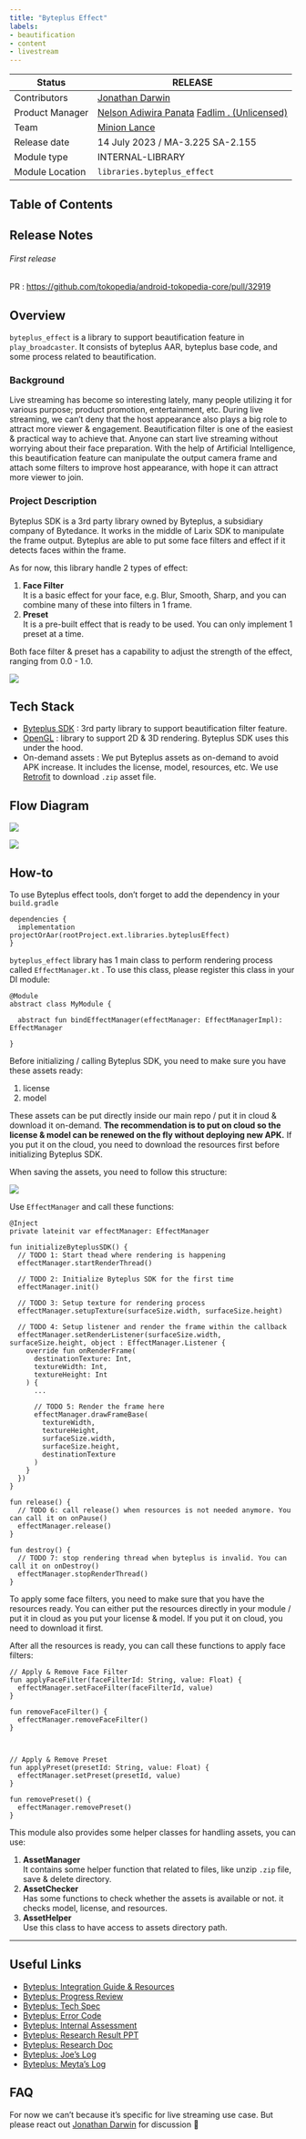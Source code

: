 ```yaml
---
title: "Byteplus Effect"
labels:
- beautification
- content
- livestream
---
```



| **Status** | <!--start status:GREEN-->RELEASE<!--end status--> |
| --- | --- |
| Contributors | [Jonathan Darwin](https://tokopedia.atlassian.net/wiki/people/60d02446a01e11006ae4c8f0?ref=confluence)  |
| Product Manager | [Nelson Adiwira Panata](https://tokopedia.atlassian.net/wiki/people/5d6382ea0a083a0db98ed2bb?ref=confluence) [Fadlim . (Unlicensed)](https://tokopedia.atlassian.net/wiki/people/61e501ac98cd6100703021eb?ref=confluence)  |
| Team | [Minion Lance](https://tokopedia.atlassian.net/people/team/e1092372-ff41-4537-a48d-4824b575b890) |
| Release date | 14 July 2023 / <!--start status:BLUE-->MA-3.225<!--end status--> <!--start status:GREEN-->SA-2.155<!--end status-->  |
| Module type | <!--start status:PURPLE-->INTERNAL-LIBRARY<!--end status--> |
| Module Location | `libraries.byteplus_effect`  |

## Table of Contents

<!--toc-->

## Release Notes

<!--start expand:14 Jul 2023 (MA-3.225/SA-2.155)-->
###### *First release*

PR : <https://github.com/tokopedia/android-tokopedia-core/pull/32919>
<!--end expand-->

## Overview

`byteplus_effect` is a library to support beautification feature in `play_broadcaster`. It consists of byteplus AAR, byteplus base code, and some process related to beautification.

### Background

Live streaming has become so interesting lately, many people utilizing it for various purpose; product promotion, entertainment, etc. During live streaming, we can’t deny that the host appearance also plays a big role to attract more viewer & engagement. Beautification filter is one of the easiest & practical way to achieve that. Anyone can start live streaming without worrying about their face preparation. With the help of Artificial Intelligence, this beautification feature can manipulate the output camera frame and attach some filters to improve host appearance, with hope it can attract more viewer to join.

### Project Description

Byteplus SDK is a 3rd party library owned by Byteplus, a subsidiary company of Bytedance. It works in the middle of Larix SDK to manipulate the frame output. Byteplus are able to put some face filters and effect if it detects faces within the frame.

As for now, this library handle 2 types of effect:

1. **Face Filter**  
It is a basic effect for your face, e.g. Blur, Smooth, Sharp, and you can combine many of these into filters in 1 frame.
2. **Preset**  
It is a pre-built effect that is ready to be used. You can only implement 1 preset at a time.

 

Both face filter & preset has a capability to adjust the strength of the effect, ranging from 0.0 - 1.0.

![](res/Screenshot_20230714-154425_testapp.jpg)

## Tech Stack

- [Byteplus SDK](https://bytedance.feishu.cn/docs/doccnVdKQbvwaPOxv86Z6dCKUph) : 3rd party library to support beautification filter feature.
- [OpenGL](https://developer.android.com/develop/ui/views/graphics/opengl/about-opengl) : library to support 2D & 3D rendering. Byteplus SDK uses this under the hood.
- On-demand assets : We put Byteplus assets as on-demand to avoid APK increase. It includes the license, model, resources, etc. We use [Retrofit](https://square.github.io/retrofit/) to download `.zip` asset file.

## Flow Diagram

![](res/image-20230714-052729.png)

![](res/proposed-solution-2-edited-20230207-133219.png)

## How-to

To use Byteplus effect tools, don’t forget to add the dependency in your `build.gradle`



```
dependencies {
  implementation projectOrAar(rootProject.ext.libraries.byteplusEffect)
}
```

  
`byteplus_effect` library has 1 main class to perform rendering process called `EffectManager.kt` . To use this class, please register this class in your DI module:



```
@Module
abstract class MyModule {

  abstract fun bindEffectManager(effectManager: EffectManagerImpl): EffectManager
  
}
```

Before initializing / calling Byteplus SDK, you need to make sure you have these assets ready:

1. license
2. model

These assets can be put directly inside our main repo / put it in cloud & download it on-demand. **The recommendation is to put on cloud so the license & model can be renewed on the fly without deploying new APK.** If you put it on the cloud, you need to download the resources first before initializing Byteplus SDK.

When saving the assets, you need to follow this structure:

![](res/a0d0e52e-f03c-4f89-91da-2ebb3e8b87b9.png)

Use `EffectManager` and call these functions:



```
@Inject
private lateinit var effectManager: EffectManager

fun initializeByteplusSDK() {
  // TODO 1: Start thead where rendering is happening
  effectManager.startRenderThread()
  
  // TODO 2: Initialize Byteplus SDK for the first time
  effectManager.init()
  
  // TODO 3: Setup texture for rendering process
  effectManager.setupTexture(surfaceSize.width, surfaceSize.height)
  
  // TODO 4: Setup listener and render the frame within the callback
  effectManager.setRenderListener(surfaceSize.width, surfaceSize.height, object : EffectManager.Listener {
    override fun onRenderFrame(
      destinationTexture: Int,
      textureWidth: Int,
      textureHeight: Int
    ) {
      ...
      
      // TODO 5: Render the frame here
      effectManager.drawFrameBase(
        textureWidth,
        textureHeight,
        surfaceSize.width,
        surfaceSize.height,
        destinationTexture
      )
    }
  })
}

fun release() {
  // TODO 6: call release() when resources is not needed anymore. You can call it on onPause()
  effectManager.release()
}

fun destroy() {
  // TODO 7: stop rendering thread when byteplus is invalid. You can call it on onDestroy()
  effectManager.stopRenderThread()
}
```

To apply some face filters, you need to make sure that you have the resources ready. You can either put the resources directly in your module / put it in cloud as you put your license & model. If you put it on cloud, you need to download it first.

After all the resources is ready, you can call these functions to apply face filters:



```
// Apply & Remove Face Filter
fun applyFaceFilter(faceFilterId: String, value: Float) {
  effectManager.setFaceFilter(faceFilterId, value)
}

fun removeFaceFilter() {
  effectManager.removeFaceFilter()
}



// Apply & Remove Preset
fun applyPreset(presetId: String, value: Float) {
  effectManager.setPreset(presetId, value)
}

fun removePreset() {
  effectManager.removePreset()
}
```

This module also provides some helper classes for handling assets, you can use:

1. **AssetManager**  
It contains some helper function that related to files, like unzip `.zip` file, save & delete directory.
2. **AssetChecker**  
Has some functions to check whether the assets is available or not. it checks model, license, and resources.
3. **AssetHelper**  
Use this class to have access to assets directory path.



---

## Useful Links

- [Byteplus: Integration Guide & Resources](https://bytedance.feishu.cn/docs/doccnVdKQbvwaPOxv86Z6dCKUph)
- [Byteplus: Progress Review](https://bytedance.sg.feishu.cn/docx/doxlg90Ldykja05C0JYeOrzcHwd)
- [Byteplus: Tech Spec](https://bytedance.sg.feishu.cn/docx/doxlgT1GBJ2b8qXAP2vcGKxjdzP)
- [Byteplus: Error Code](https://docs.byteplus.com/en/effects/docs/error-code-table)
- [Byteplus: Internal Assessment](https://docs.google.com/spreadsheets/d/1kPJlN5V0oUN9hSTHTKKYksqB01RaWX5RuvC5TbqBeXM/edit#gid=0)
- [Byteplus: Research Result PPT](https://docs.google.com/presentation/d/15HQGKLULT65oKOJ7CxXup9bgUNGCQuHHnyiGVnZWkbA/edit#slide=id.p)
- [Byteplus: Research Doc](/wiki/spaces/PA/pages/2014151691/BytePlus+Research)
- [Byteplus: Joe’s Log](/wiki/spaces/PA/pages/2014316212/Joe+BytePlus+Logs)
- [Byteplus: Meyta’s Log](https://tokopedia.atlassian.net/wiki/spaces/PA/pages/2151551367/Meyta+s+Note)

## FAQ

<!--start expand:Can we reuse this beautification filter for other purpose outside live streaming? e.g. video recording, video editor, etc?-->
For now we can’t because it’s specific for live streaming use case. But please react out [Jonathan Darwin](https://tokopedia.atlassian.net/wiki/people/60d02446a01e11006ae4c8f0?ref=confluence) for discussion 🙏
<!--end expand-->

